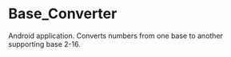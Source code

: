 # Base_Converter
Android application.
Converts numbers from one base to another supporting base 2-16.
